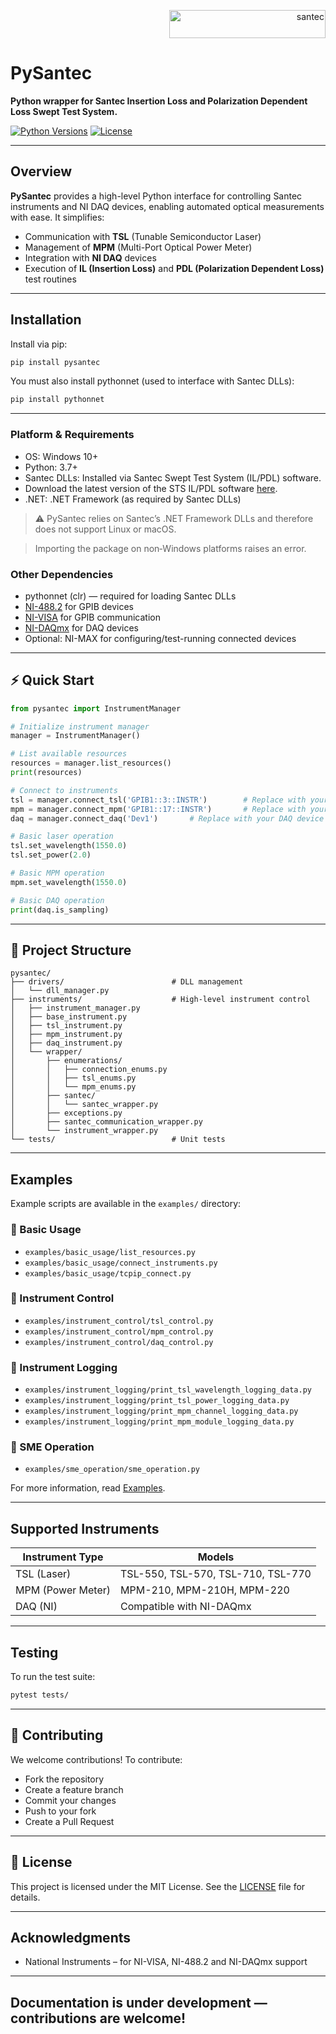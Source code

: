 <p align="right"> <a href="https://www.santec.com/en/" target="_blank" rel="noreferrer"> <img src="https://www.santec.com/dcms_media/image/common_logo01.png" alt="santec" 
  width="250" height="45"/> </a> </p>

<h1 align="left"> PySantec </h1>

**Python wrapper for Santec Insertion Loss and Polarization Dependent Loss Swept Test System.**

[![Python Versions](https://img.shields.io/pypi/pyversions/pysantec.svg)](https://pypi.python.org/pypi/pysantec)
[![License](https://img.shields.io/github/license/santec-corporation/pysantec)](LICENSE)

---

## Overview

**PySantec** provides a high-level Python interface for controlling Santec instruments and NI DAQ devices, enabling automated optical measurements with ease. 
It simplifies:

- Communication with **TSL** (Tunable Semiconductor Laser)
- Management of **MPM** (Multi-Port Optical Power Meter)
- Integration with **NI DAQ** devices
- Execution of **IL (Insertion Loss)** and **PDL (Polarization Dependent Loss)** test routines

---

## Installation

Install via pip:

```bash
pip install pysantec
```

You must also install pythonnet (used to interface with Santec DLLs):

```bash
pip install pythonnet
```

---

### Platform & Requirements

- OS: Windows 10+ 
- Python: 3.7+
- Santec DLLs: Installed via Santec Swept Test System (IL/PDL) software.
- Download the latest version of the STS IL/PDL software [here](https://downloads.santec.com/api/download/ce94afc6-f283-4123-bf7b-3db322540c2b).
- .NET: .NET Framework (as required by Santec DLLs)

> ⚠️ PySantec relies on Santec’s .NET Framework DLLs and therefore does not support Linux or macOS.

> Importing the package on non‑Windows platforms raises an error.


### Other Dependencies

- pythonnet (clr) — required for loading Santec DLLs
- [NI-488.2](https://www.ni.com/en-us/support/downloads/drivers/download.ni-488-2.html) for GPIB devices
- [NI-VISA](https://www.ni.com/en-us/support/downloads/drivers/download.ni-visa.html) for GPIB communication
- [NI-DAQmx](https://www.ni.com/en-us/support/downloads/drivers/download.ni-daqmx.html) for DAQ devices
- Optional: NI-MAX for configuring/test-running connected devices

---

## ⚡ Quick Start
```python
from pysantec import InstrumentManager

# Initialize instrument manager
manager = InstrumentManager()

# List available resources
resources = manager.list_resources()
print(resources)

# Connect to instruments
tsl = manager.connect_tsl('GPIB1::3::INSTR')        # Replace with your TSL GPIB address
mpm = manager.connect_mpm('GPIB1::17::INSTR')       # Replace with your MPM GPIB address
daq = manager.connect_daq('Dev1')       # Replace with your DAQ device name

# Basic laser operation
tsl.set_wavelength(1550.0)
tsl.set_power(2.0)

# Basic MPM operation
mpm.set_wavelength(1550.0)

# Basic DAQ operation
print(daq.is_sampling)
```
---

## 📁 Project Structure
```pgsql
pysantec/
├── drivers/                        # DLL management
│   └── dll_manager.py
├── instruments/                    # High-level instrument control
│   ├── instrument_manager.py
│   ├── base_instrument.py
│   ├── tsl_instrument.py
│   ├── mpm_instrument.py
│   ├── daq_instrument.py
│   └── wrapper/
│       ├── enumerations/
│       │   ├── connection_enums.py
│       │   ├── tsl_enums.py
│       │   └── mpm_enums.py
│       ├── santec/
│       │   └── santec_wrapper.py
│       ├── exceptions.py
│       ├── santec_communication_wrapper.py
│       └── instrument_wrapper.py
└── tests/                          # Unit tests
```

---

## Examples

Example scripts are available in the `examples/` directory:

### 🔹 Basic Usage

- `examples/basic_usage/list_resources.py`
- `examples/basic_usage/connect_instruments.py`
- `examples/basic_usage/tcpip_connect.py`

### 🔹 Instrument Control

- `examples/instrument_control/tsl_control.py`
- `examples/instrument_control/mpm_control.py`
- `examples/instrument_control/daq_control.py`

### 🔹 Instrument Logging

- `examples/instrument_logging/print_tsl_wavelength_logging_data.py`
- `examples/instrument_logging/print_tsl_power_logging_data.py`
- `examples/instrument_logging/print_mpm_channel_logging_data.py`
- `examples/instrument_logging/print_mpm_module_logging_data.py`

### 🔹 SME Operation

- `examples/sme_operation/sme_operation.py`

For more information, read [Examples](examples/README.md).

---

## Supported Instruments
| Instrument Type | Models                               |
|------------------|-------------------------------------|
| TSL (Laser)      | TSL-550, TSL-570, TSL-710, TSL-770  |
| MPM (Power Meter) | MPM-210, MPM-210H, MPM-220         |
| DAQ (NI)         | Compatible with NI-DAQmx            | 

---

## Testing

To run the test suite:

```bash
pytest tests/
```

---

## 🤝 Contributing

We welcome contributions! To contribute:

- Fork the repository
- Create a feature branch
- Commit your changes
- Push to your fork
- Create a Pull Request

---

## 📄 License

This project is licensed under the MIT License. See the [LICENSE](LICENSE) file for details.

---

## Acknowledgments

- National Instruments – for NI-VISA, NI-488.2 and NI-DAQmx support

---

## Documentation is under development — contributions are welcome!
